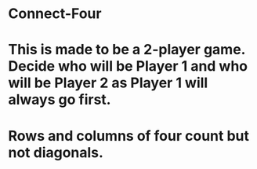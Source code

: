 # Connect-Four
# This is made to be a 2-player game. Decide who will be Player 1 and who will be Player 2 as Player 1 will always go first.
# Rows and columns of four count but not diagonals. 